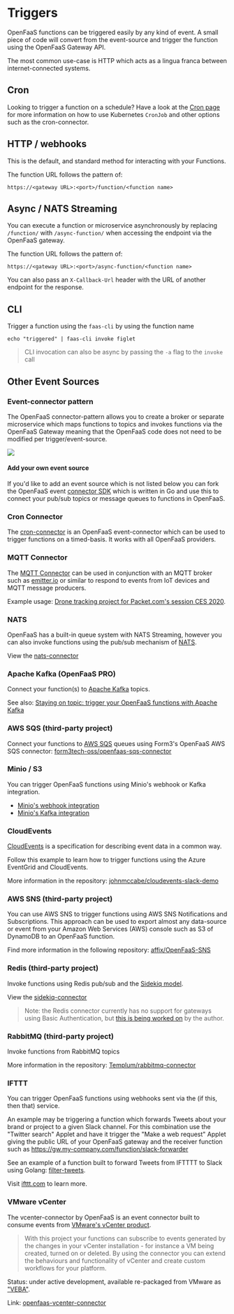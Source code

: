 # Triggers

OpenFaaS functions can be triggered easily by any kind of event. A small piece of code will convert from the event-source and trigger the function using the OpenFaaS Gateway API.

The most common use-case is HTTP which acts as a lingua franca between internet-connected systems.

## Cron

Looking to trigger a function on a schedule? Have a look at the [Cron page](/reference/cron/) for more information on how to use Kubernetes `CronJob` and other options such as the cron-connector.

## HTTP / webhooks

This is the default, and standard method for interacting with your Functions.

The function URL follows the pattern of:

```
https://<gateway URL>:<port>/function/<function name>
```

## Async / NATS Streaming

You can execute a function or microservice asynchronously by replacing `/function/` with `/async-function/` when accessing the endpoint via the OpenFaaS gateway.

The function URL follows the pattern of:

```
https://<gateway URL>:<port>/async-function/<function name>
```

You can also pass an `X-Callback-Url` header with the URL of another endpoint for the response.

## CLI

Trigger a function using the `faas-cli` by using the function name

```
echo "triggered" | faas-cli invoke figlet
```

> CLI invocation can also be async by passing the `-a` flag to the `invoke` call

## Other Event Sources

### Event-connector pattern

The OpenFaaS connector-pattern allows you to create a broker or separate microservice which maps functions to topics and invokes functions via the OpenFaaS Gateway meaning that the OpenFaaS code does not need to be modified per trigger/event-source.

![](../images/connector-pattern.png)

#### Add your own event source

If you'd like to add an event source which is not listed below you can fork the OpenFaaS event [connector SDK](https://github.com/openfaas/connector-sdk) which is written in Go and use this to connect your pub/sub topics or message queues to functions in OpenFaaS.

### Cron Connector

The [cron-connector](https://github.com/openfaas/cron-connector) is an OpenFaaS event-connector which can be used to trigger functions on a timed-basis. It works with all OpenFaaS providers.

### MQTT Connector

The [MQTT Connector](https://github.com/openfaas/mqtt-connector) can be used in conjunction with an MQTT broker such as [emitter.io](https://emitter.io) or similar to respond to events from IoT devices and MQTT message producers.

Example usage: [Drone tracking project for Packet.com's session CES 2020](https://github.com/packet-labs/iot).

### NATS

OpenFaaS has a built-in queue system with NATS Streaming, however you can also invoke functions using the pub/sub mechanism of [NATS](https://nats.io).

View the [nats-connector](https://github.com/openfaas/nats-connector)

### Apache Kafka (OpenFaaS PRO)

Connect your function(s) to [Apache Kafka](https://kafka.apache.org) topics.

See also: [Staying on topic: trigger your OpenFaaS functions with Apache Kafka](https://www.openfaas.com/blog/kafka-connector/)

### AWS SQS (third-party project)

Connect your functions to [AWS SQS](https://aws.amazon.com/sqs/) queues using Form3's OpenFaaS AWS SQS connector: [form3tech-oss/openfaas-sqs-connector](https://github.com/form3tech-oss/openfaas-sqs-connector)

### Minio / S3

You can trigger OpenFaaS functions using Minio's webhook or Kafka integration.

* [Minio's webhook integration](https://blog.minio.io/introducing-webhooks-for-minio-e2c3ad26deb2)
* [Minio's Kafka integration](https://docs.minio.io/docs/minio-bucket-notification-guide.html#apache-kafka)

### CloudEvents

[CloudEvents](https://cloudevents.io/) is a specification for describing event data in a common way.

Follow this example to learn how to trigger functions using the Azure EventGrid and CloudEvents.

More information in the repository: [johnmccabe/cloudevents-slack-demo](https://github.com/johnmccabe/cloudevents-slack-demo)

### AWS SNS (third-party project)

You can use AWS SNS to trigger functions using AWS SNS Notifications and Subscriptions. This approach can be used to export almost any data-source or event from your Amazon Web Services (AWS) console such as S3 of DynamoDB to an OpenFaaS function.

Find more information in the following repository: [affix/OpenFaaS-SNS](https://github.com/affix/OpenFaaS-SNS)

### Redis (third-party project)

Invoke functions using Redis pub/sub and the [Sidekiq model](https://sidekiq.org).

View the [sidekiq-connector](https://github.com/affix/sidekiq-connector)

> Note: the Redis connector currently has no support for gateways using Basic Authentication, but [this is being worked on](https://github.com/affix/sidekiq-connector/issues/1) by the author.

### RabbitMQ (third-party project)

Invoke functions from RabbitMQ topics

More information in the repository: [Templum/rabbitmq-connector](https://github.com/Templum/rabbitmq-connector)

### IFTTT

You can trigger OpenFaaS functions using webhooks sent via the (if this, then that) service.

An example may be triggering a function which forwards Tweets about your brand or project to a given Slack channel. For this combination use the "Twitter search" Applet and have it trigger the "Make a web request" Applet giving the public URL of your OpenFaaS gateway and the receiver function such as https://gw.my-company.com/function/slack-forwarder

See an example of a function built to forward Tweets from IFTTTT to Slack using Golang: [filter-tweets](https://github.com/openfaas-incubator/social-functions/blob/master/filter-tweets/handler.go).

Visit [ifttt.com](https://ifttt.com) to learn more.


### VMware vCenter

The vcenter-connector by OpenFaaS is an event connector built to consume events from [VMware's vCenter product](https://en.wikipedia.org/wiki/VCenter).

> With this project your functions can subscribe to events generated by the changes in your vCenter installation - for instance a VM being created, turned on or deleted. By using the connector you can extend the behaviours and functionality of vCenter and create custom workflows for your platform.

Status: under active development, available re-packaged from VMware as ["VEBA"](https://github.com/vmware-samples/vcenter-event-broker-appliance).

Link: [openfaas-vcenter-connector](https://github.com/openfaas-incubator/openfaas-vcenter-connector)
